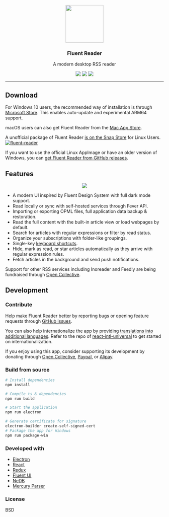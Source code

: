 <p align="center">
  <img width="120" height="120" src="https://github.com/yang991178/rss-reader/raw/master/build/icon.png">
</p>
<h3 align="center">Fluent Reader</h3>
<p align="center">A modern desktop RSS reader</p>
<p align="center">
  <img src="https://img.shields.io/github/v/release/yang991178/fluent-reader?label=version" />
  <img src="https://img.shields.io/github/downloads/yang991178/fluent-reader/total" />
  <img src="https://github.com/yang991178/fluent-reader/workflows/CI%2FCD%20Release/badge.svg" />
</p>
<hr />

## Download

For Windows 10 users, the recommended way of installation is through [Microsoft Store](https://www.microsoft.com/store/apps/9P71FC94LRH8?cid=github). 
This enables auto-update and experimental ARM64 support. 

macOS users can also get Fluent Reader from the [Mac App Store](https://apps.apple.com/app/id1520907427).

A unofficial package of Fluent Reader [is on the Snap Store](https://snapcraft.io/fluent-reader) for Linux Users. [![fluent-reader](https://snapcraft.io//fluent-reader/badge.svg)](https://snapcraft.io/fluent-reader)

If you want to use the official Linux AppImage or have an older version of Windows, you can [get Fluent Reader from GitHub releases](https://github.com/yang991178/fluent-reader/releases).

## Features

<p align="center">
  <img src="https://github.com/yang991178/rss-reader/raw/master/docs/imgs/screenshot.jpg">
</p>

- A modern UI inspired by Fluent Design System with full dark mode support.
- Read locally or sync with self-hosted services through Fever API.
- Importing or exporting OPML files, full application data backup & restoration.
- Read the full content with the built-in article view or load webpages by default.
- Search for articles with regular expressions or filter by read status.
- Organize your subscriptions with folder-like groupings.
- Single-key [keyboard shortcuts](https://github.com/yang991178/fluent-reader/wiki/Support#keyboard-shortcuts).
- Hide, mark as read, or star articles automatically as they arrive with regular expression rules.
- Fetch articles in the background and send push notifications.

Support for other RSS services including Inoreader and Feedly are being fundraised through [Open Collective](https://opencollective.com/fluent-reader). 

## Development

### Contribute

Help make Fluent Reader better by reporting bugs or opening feature requests through [GitHub issues](https://github.com/yang991178/fluent-reader/issues). 

You can also help internationalize the app by providing [translations into additional languages](https://github.com/yang991178/fluent-reader/tree/master/src/scripts/i18n). 
Refer to the repo of [react-intl-universal](https://github.com/alibaba/react-intl-universal) to get started on internationalization. 

If you enjoy using this app, consider supporting its development by donating through [Open Collective](https://opencollective.com/fluent-reader), [Paypal](https://www.paypal.me/yang991178), or [Alipay](https://hyliu.me/fluent-reader/imgs/alipay.jpg).

### Build from source
```bash
# Install dependencies
npm install

# Compile ts & dependencies
npm run build

# Start the application
npm run electron

# Generate certificate for signature
electron-builder create-self-signed-cert
# Package the app for Windows
npm run package-win

```

### Developed with

- [Electron](https://github.com/electron/electron)
- [React](https://github.com/facebook/react)
- [Redux](https://github.com/reduxjs/redux)
- [Fluent UI](https://github.com/microsoft/fluentui)
- [NeDB](https://github.com/louischatriot/nedb)
- [Mercury Parser](https://github.com/postlight/mercury-parser)

### License

BSD
